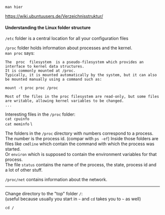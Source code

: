```
man hier
```

https://wiki.ubuntuusers.de/Verzeichnisstruktur/

#### Understanding the Linux folder structure

`/etc` folder is a central location for all your configuration files

`/proc` folder holds information about processes and the kernel.\
`man proc` says:
```
The  proc  filesystem  is a pseudo-filesystem which provides an interface to kernel data structures. 
It is commonly mounted at /proc.
Typically, it is mounted automatically by the system, but it can also be mounted manually using a command such as:

mount -t proc proc /proc

Most of the files in the proc filesystem are read-only, but some files are writable, allowing kernel variables to be changed.
...
```
Interesting files in the `/proc` folder:\
`cat cpuinfo` \
`cat meminfo` \

The folders in the `/proc` directory with numbers correspond to a process.\
The number is the process id. (compar with `ps -ef`)
Inside those folders are files like `cmdline` which contain the command with which the process was started.\
Or `environ` which is supposed to contain the environment variables for that process.\
The file `status` contains the name of the process, the state, process id and a lot of other stuff.

`/proc/net` contains information about the network.

***

Change directory to the "top" folder `/`:\
(useful because usually you start in `~` and `cd` takes you to `~` as well)
```
cd /
```

